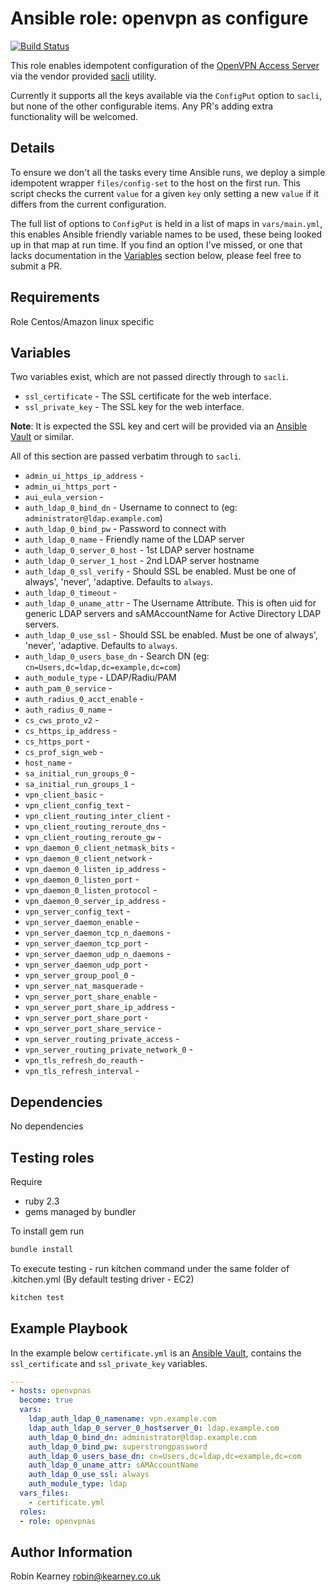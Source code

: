 # Ansible role: openvpn as configure

[![Build Status](https://travis-ci.org/rk295/openvpnas-role.svg?branch=master)](https://travis-ci.org/rk295/openvpnas-role)

This role enables idempotent configuration of the [OpenVPN Access Server] via the vendor provided [sacli] utility.

Currently it supports all the keys available via the `ConfigPut` option to `sacli`, but none of the other configurable items. Any PR's adding extra functionality will be welcomed.

## Details

To ensure we don't all the tasks every time Ansible runs, we deploy a simple idempotent wrapper `files/config-set` to the host on the first run. This script checks the current `value` for a given `key` only setting a new `value` if it differs from the current configuration.

The full list of options to `ConfigPut` is held in a list of maps in `vars/main.yml`, this enables Ansible friendly variable names to be used, these being looked up in that map at run time. If you find an option I've missed, or one that lacks documentation in the [Variables](#variables) section below, please feel free to submit a PR.

## Requirements

Role Centos/Amazon linux specific

## Variables

Two variables exist, which are not passed directly through to `sacli`.

* `ssl_certificate` - The SSL certificate for the web interface.
* `ssl_private_key` - The SSL key for the web interface.

**Note**: It is expected the SSL key and cert will be provided via an [Ansible Vault] or similar.

All of this section are passed verbatim through to `sacli`.

* `admin_ui_https_ip_address` - 
* `admin_ui_https_port` - 
* `aui_eula_version` - 
* `auth_ldap_0_bind_dn` - Username to connect to (eg: `administrator@ldap.example.com`)
* `auth_ldap_0_bind_pw` - Password to connect with
* `auth_ldap_0_name` - Friendly name of the LDAP server
* `auth_ldap_0_server_0_host` - 1st LDAP server hostname
* `auth_ldap_0_server_1_host` - 2nd  LDAP server hostname
* `auth_ldap_0_ssl_verify` - Should SSL be enabled. Must be one of always', 'never', 'adaptive. Defaults to `always`.
* `auth_ldap_0_timeout` - 
* `auth_ldap_0_uname_attr` - The Username Attribute. This is often uid for generic LDAP servers and sAMAccountName for Active Directory LDAP servers.
* `auth_ldap_0_use_ssl` - Should SSL be enabled. Must be one of always', 'never', 'adaptive. Defaults to `always`.
* `auth_ldap_0_users_base_dn` - Search DN (eg: `cn=Users,dc=ldap,dc=example,dc=com`)
* `auth_module_type` - LDAP/Radiu/PAM
* `auth_pam_0_service` - 
* `auth_radius_0_acct_enable` - 
* `auth_radius_0_name` - 
* `cs_cws_proto_v2` - 
* `cs_https_ip_address` - 
* `cs_https_port` - 
* `cs_prof_sign_web` - 
* `host_name` - 
* `sa_initial_run_groups_0` - 
* `sa_initial_run_groups_1` - 
* `vpn_client_basic` - 
* `vpn_client_config_text` - 
* `vpn_client_routing_inter_client` - 
* `vpn_client_routing_reroute_dns` - 
* `vpn_client_routing_reroute_gw` - 
* `vpn_daemon_0_client_netmask_bits` - 
* `vpn_daemon_0_client_network` - 
* `vpn_daemon_0_listen_ip_address` - 
* `vpn_daemon_0_listen_port` - 
* `vpn_daemon_0_listen_protocol` - 
* `vpn_daemon_0_server_ip_address` - 
* `vpn_server_config_text` - 
* `vpn_server_daemon_enable` - 
* `vpn_server_daemon_tcp_n_daemons` - 
* `vpn_server_daemon_tcp_port` - 
* `vpn_server_daemon_udp_n_daemons` - 
* `vpn_server_daemon_udp_port` - 
* `vpn_server_group_pool_0` - 
* `vpn_server_nat_masquerade` - 
* `vpn_server_port_share_enable` - 
* `vpn_server_port_share_ip_address` - 
* `vpn_server_port_share_port` - 
* `vpn_server_port_share_service` - 
* `vpn_server_routing_private_access` - 
* `vpn_server_routing_private_network_0` - 
* `vpn_tls_refresh_do_reauth` - 
* `vpn_tls_refresh_interval` - 

## Dependencies

No dependencies

## Тesting roles

Require

* ruby 2.3
* gems managed by bundler

To install gem run

```sh
bundle install
```

To execute testing - run kitchen command under the same folder of .kitchen.yml (By default testing driver - EC2)

```sh
kitchen test
```

## Example Playbook

In the example below `certificate.yml` is an [Ansible Vault], contains the `ssl_certificate` and `ssl_private_key` variables.

```yaml
---
- hosts: openvpnas
  become: true
  vars:
    ldap_auth_ldap_0_namename: vpn.example.com
    ldap_auth_ldap_0_server_0_hostserver_0: ldap.example.com
    auth_ldap_0_bind_dn: administrator@ldap.example.com
    auth_ldap_0_bind_pw: superstrongpassword
    auth_ldap_0_users_base_dn: cn=Users,dc=ldap,dc=example,dc=com
    auth_ldap_0_uname_attr: sAMAccountName
    auth_ldap_0_use_ssl: always
    auth_module_type: ldap
  vars_files:
    - certificate.yml
  roles:
  - role: openvpnas
```

## Author Information

Robin Kearney <robin@kearney.co.uk>

[Ansible Vault]: https://docs.ansible.com/ansible/2.4/vault.html
[sacli]: https://docs.openvpn.net/command-line/
[OpenVPN Access Server]: https://openvpn.net/vpn-server/
